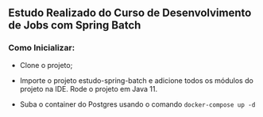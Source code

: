 ## Estudo Realizado do Curso de Desenvolvimento de Jobs com Spring Batch

### Como Inicializar: ###

- Clone o projeto;


- Importe o projeto estudo-spring-batch e adicione todos os módulos do projeto na IDE. Rode o projeto em Java 11.


- Suba o container do Postgres usando o comando ``docker-compose up -d``
